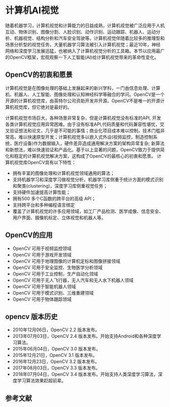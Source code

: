 # 计算机AI视觉

随着机器学习，计算机视觉和计算能力的日益成熟，计算机视觉被广泛应用于人机互动、物体识别、图像分割、人脸识别、动作识别、运动跟踪、机器人、运动分析、机器视觉、结构分析和汽车安全驾驶等。计算机视觉伴随着比较多的推理型和场景分析型的视觉任务，大量机器学习算法被引入计算机视觉；最近10年，神经网络和深度学习发展迅猛，也被纳入了计算机视觉分析的工具箱。本节以应用最广的OpenCV框架，宏观观察一下人工智能(AI)给计算机视觉带来的革命性变化。

## OpenCV的初衷和愿景

计算机视觉是在图像处理的基础上发展起来的新兴学科，一门由信息处理、计算机、机器人、人工智能、图像处理和认知神经科学等融合的学问。OpenCV是一个开源的计算机视觉库，由英特尔公司资助开发并开源。OpenCV不是唯一的开源计算机视觉库，但它绝对是最好的。

计算机视觉市场巨大，各种场景非常复杂，但是计算机视觉没有标准的API, 开发各类计算机视觉应用异常困难。由于没有标准API,代码质量和代码兼容性堪忧，交叉验证想法和论文，几乎是不可能的事情；商业化项目成本难以控制，技术门槛非常高，难以快速原型开发；计算机视觉多以嵌入式外设(视频监控，制造控制系统，医疗设备)作为数据输入，硬件差异造成通用解决方案的架构异常复杂; 新算法和新想法，难以快速验证和产品化。基于以上显著的问题，OpenCV致力于提供简化和稳定的计算机视觉解决方案，这构成了OpenCV的最核心的初衷和愿景。
计算机视觉库OpenCV具有以下特性：
- 拥有丰富的图像处理和计算机视觉领域通用的算法；
- 支持机器学习和深度学习做视觉分析，机器学习库侧重于统计方面的模式识别和聚类(clustering)，深度学习库侧重视觉任务；
- 支持硬件加速提高计算性能；
- 拥有500 多个C函数的跨平台的高级 API；
- 支持跨平台和多种编程语言绑定
- 覆盖了计算机视觉的许多应用领域，如工厂产品检测、医学成像、信息安全、用户界面、摄像机标定、立体视觉和机器人等。


## OpenCV的应用

- OpenCV 可用于视频监控领域
- OpenCV 可用于游戏开发领域
- OpenCV 可用于地理图像的计算机定标和图像拼接领域
- OpenCV 可用于安全监控、生物医学分析领域
- OpenCV 可用于工业控制，生产自动化领域
- OpenCV 可用于无人飞行器，无人汽车和无人水下机器人领域
- OpenCV 可用于智能机器人领域
- OpenCV 可用于模式识别、三维重建领域
- OpenCV 可用于物体跟踪领域

## opencv 版本历史

- 2010年12月06日，OpenCV 2.2 版本发布。
- 2013年07月03日，OpenCV 2.4 版本发布。开始支持Android和各种深度学习算法。
- 2015年06月04日，OpenCV 3.0 版本发布。
- 2015年12月21日，OpenCV 3.1 版本发布。
- 2016年12月23日，OpenCV 3.2 版本发布。
- 2017年08月03日，OpenCV 3.3 版本发布。
- 2018年07月04日，OpenCV 3.4 版本发布。开始支持人类深度学习算法，深度学习算法效果赶超前辈。

## 参考文献